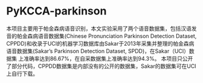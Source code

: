 # PyKCCA-parkinson
本项目主要用于帕金森病语音识别，本文实验采用了两个语音数据集，包括汉语发音的帕金森病语音数据集(Chinese Pronunciation Parkinson Detection Dataset, 
CPPDD)和收录于UCI的机器学习数据库由Sakar于2013年采集并整理的帕金森病语音数据集(Sakar’s Parkinson Detection Dataset, SPDD)，在Sakar（UCI）数据集
上准确率达到86.67%，在自采数据集上准确率达到94.3%。
本项目只公开了部分代码，CPPDD数据集是内部没有的公开的数据集，Sakar的数据集可在UCI上自行下载。
